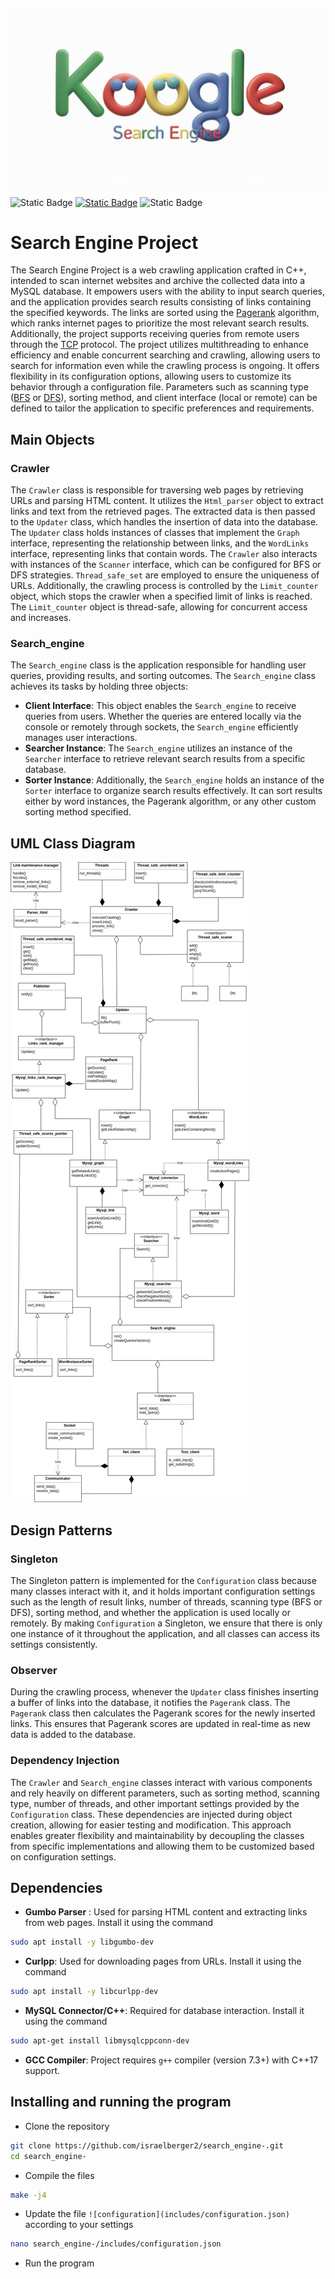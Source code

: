 ![](project-logo.jpeg)

![Static Badge](https://img.shields.io/badge/Solution-C++17-blue.svg?style=flat&logo=c%2B%2B&logoColor=b0c0c0&labelColor=363D44)    [![Static Badge](https://img.shields.io/badge/MakeFile-passing-green??style=flat&logo=make&logoColor=0da636&labelColor=363D44)](https://www.gnu.org/software/make/manual/make.html)   ![Static Badge](https://img.shields.io/badge/OS-linux-orange??style=flat&logo=Linux&logoColor=b0c0c8&labelColor=363D44)

# Search Engine Project

The Search Engine Project is a web crawling application crafted in C++, intended to scan internet websites and archive the collected data into a MySQL database. It empowers users with the ability to input search queries, and the application provides search results consisting of links containing the specified keywords. The links are sorted using the [Pagerank](https://en.wikipedia.org/wiki/PageRank "Wiki") algorithm, which ranks internet pages to prioritize the most relevant search results. Additionally, the project supports receiving queries from remote users through the [TCP](https://en.wikipedia.org/wiki/Transmission_Control_Protocol "wiki") protocol. The project utilizes multithreading to enhance efficiency and enable concurrent searching and crawling, allowing users to search for information even while the crawling process is ongoing. It offers flexibility in its configuration options, allowing users to customize its behavior through a configuration file. Parameters such as scanning type ([BFS](https://en.wikipedia.org/wiki/Breadth-first_search "wiki") or [DFS](https://en.wikipedia.org/wiki/Depth-first_search "Wiki")), sorting method, and client interface (local or remote) can be defined to tailor the application to specific preferences and requirements.

## Main Objects

### Crawler

The `Crawler` class is responsible for traversing web pages by retrieving URLs and parsing HTML content. It utilizes the `Html_parser` object to extract links and text from the retrieved pages. The extracted data is then passed to the `Updater` class, which handles the insertion of data into the database. The `Updater` class holds instances of classes that implement the `Graph` interface, representing the relationship between links, and the `WordLinks` interface, representing links that contain words. The `Crawler` also interacts with instances of the `Scanner` interface, which can be configured for BFS or DFS strategies. `Thread_safe_set` are employed to ensure the uniqueness of URLs. Additionally, the crawling process is controlled by the `Limit_counter` object, which stops the crawler when a specified limit of links is reached. The `Limit_counter` object is thread-safe, allowing for concurrent access and increases.

### Search_engine

The `Search_engine` class is the application responsible for handling user queries, providing results, and sorting outcomes. The `Search_engine` class achieves its tasks by holding three objects:

- **Client Interface**: This object enables the `Search_engine` to receive queries from users. Whether the queries are entered locally via the console or remotely through sockets, the `Search_engine` efficiently manages user interactions.
- **Searcher Instance**: The `Search_engine` utilizes an instance of the `Searcher` interface to retrieve relevant search results from a specific database.
- **Sorter Instance**: Additionally, the `Search_engine` holds an instance of the `Sorter` interface to organize search results effectively. It can sort results either by word instances, the Pagerank algorithm, or any other custom sorting method specified.

## UML Class Diagram

![](uml_project.png)

## Design Patterns

### Singleton

The Singleton pattern is implemented for the `Configuration` class because many classes interact with it, and it holds important configuration settings such as the length of result links, number of threads, scanning type (BFS or DFS), sorting method, and whether the application is used locally or remotely. By making `Configuration` a Singleton, we ensure that there is only one instance of it throughout the application, and all classes can access its settings consistently.

### Observer

During the crawling process, whenever the `Updater` class finishes inserting a buffer of links into the database, it notifies the `Pagerank` class. The `Pagerank` class then calculates the Pagerank scores for the newly inserted links. This ensures that Pagerank scores are updated in real-time as new data is added to the database.

### Dependency Injection

 The `Crawler` and `Search_engine` classes interact with various components and rely heavily on different parameters, such as sorting method, scanning type, number of threads, and other important settings provided by the `Configuration` class. These dependencies are injected during object creation, allowing for easier testing and modification. This approach enables greater flexibility and maintainability by decoupling the classes from specific implementations and allowing them to be customized based on configuration settings.

## Dependencies

- **Gumbo Parser** : Used for parsing HTML content and extracting links from web pages.
  Install it using the command

```sh
sudo apt install -y libgumbo-dev
```

- **Curlpp**: Used for downloading pages from URLs.
  Install it using the command

```sh
sudo apt install -y libcurlpp-dev
```

- **MySQL Connector/C++**: Required for database interaction.
  Install it using the command

```sh
sudo apt-get install libmysqlcppconn-dev
```

- **GCC Compiler**: Project requires `g++` compiler (version 7.3+) with C++17 support.

## Installing and running the program

- Clone the repository
```sh
git clone https://github.com/israelberger2/search_engine-.git
cd search_engine-
``` 
- Compile the files
```sh
make -j4
```
- Update the file `![configuration](includes/configuration.json)` according to your settings
```sh
nano search_engine-/includes/configuration.json
```
- Run the program
```sh
```
